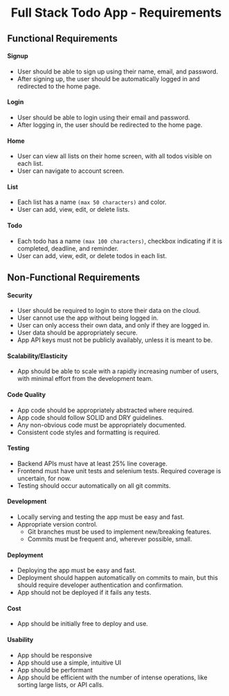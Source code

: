# <center>Full Stack Todo App - Requirements</center>

## Functional Requirements

#### Signup

- User should be able to sign up using their name, email, and password.
- After signing up, the user should be automatically logged in and redirected to the home page.

#### Login

- User should be able to login using their email and password.
- After logging in, the user should be redirected to the home page.

#### Home

- User can view all lists on their home screen, with all todos visible on each list.
- User can navigate to account screen.

#### List

- Each list has a name `(max 50 characters)` and color.
- User can add, view, edit, or delete lists.

#### Todo

- Each todo has a name `(max 100 characters)`, checkbox indicating if it is completed, deadline, and reminder.
- User can add, view, edit, or delete todos in each list.

## Non-Functional Requirements

#### Security

- User should be required to login to store their data on the cloud.
- User cannot use the app without being logged in.
- User can only access their own data, and only if they are logged in.
- User data should be appropriately secure.
- App API keys must not be publicly availably, unless it is meant to be.

#### Scalability/Elasticity

- App should be able to scale with a rapidly increasing number of users, with minimal effort from the development team.

#### Code Quality

- App code should be appropriately abstracted where required.
- App code should follow SOLID and DRY guidelines.
- Any non-obvious code must be appropriately documented.
- Consistent code styles and formatting is required.

#### Testing

- Backend APIs must have at least 25% line coverage.
- Frontend must have unit tests and selenium tests. Required coverage is uncertain, for now.
- Testing should occur automatically on all git commits.

#### Development

- Locally serving and testing the app must be easy and fast.
- Appropriate version control.
  - Git branches must be used to implement new/breaking features.
  - Commits must be frequent and, wherever possible, small.

#### Deployment

- Deploying the app must be easy and fast.
- Deployment should happen automatically on commits to main, but this should require developer authentication and confirmation.
- App should not be deployed if it fails any tests.

#### Cost

- App should be initially free to deploy and use.

#### Usability

- App should be responsive
- App should use a simple, intuitive UI
- App should be performant
- App should be efficient with the number of intense operations, like sorting large lists, or API calls.

<!-- ## Screens

#### Home Screen

- Must have:
  - One account button, to take the user to their account page.
    - One title, indicating it is the home screen.
    - One icon, indicating it is the home screen.
    - One “+” button, to add a list.
- Can have:
  - None, one, or multiple lists.
- Users can:
  - Add lists
    - User clicks the “+” button.
    - App shows “Add List” screen as popup.
    - User fills name.
    - User selects color.
    - User clicks “add” to add list.
    - User clicks “cancel” to cancel addition of list.
    - App rejects the addition and shows error if name or color is empty.
  - View lists
    - App shows all lists on the home screen, horizontally.
    - App shows name of all todos on each list.
    - App shows name and color of each list.
  - Edit lists
    - User clicks the "✎" button.
    - App shows "Edit List” screen as popup.
    - User edits name.
    - User selects new color.
    - User clicks “save” to save.
    - User clicks "Cancel” to add.
  - Delete lists
    - App asks for confirmation in popup.
  - Expand list
    - User clicks on list to expand it.
    - App shows list screen as a popup.

#### List Screen

- Must have:
  - One title, which is the name of the list.
  - One background color, which is the color of the list.
- Can have:
  - None, one, or multiple todos.
- Users can:
  - Edit list
    - User clicks the "✎" button.
    - App shows "Edit List” screen as popup.
    - User edits name.
    - User selects new color.
    - User clicks “save” to save.
    - User clicks "Cancel” to add.
    - App rejects the addition and shows error if name or color is empty.
  - Add todo
    - User clicks "+" buton.
    - User clicks the “+” button.
    - App shows “Add List” screen as popup.
    - User fills name.
    - User selects color.
    - User clicks “add” to add list.
    - User clicks “cancel” to cancel addition of list.
    - App rejects the addition and shows error if name or color is empty.
  - View todos
    - Click on a list to show an expanded view.
  - Edit todos
    - Edit either the name or the color of the list.
  - Delete todos
    - App asks for confirmation.

#### Todo

- Must have:
  - One name.
  - Checkbox, indicating whether it is completed
  - Deadline
  - Reminder

--- -->
